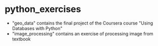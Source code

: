 # python_exercises

* "geo_data" contains the final project of the Coursera course "Using Databases with Python"
* "image_processing" contains an exercise of processing image from textbook
